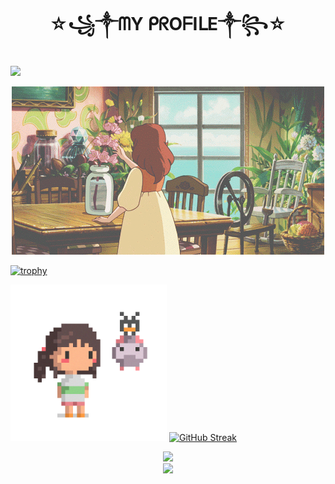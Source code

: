 <h1 align ="center">☆꧁༒ᗰY ᑭᖇOᖴIᒪE༒꧂☆</h1>

![](https://komarev.com/ghpvc/?username=Nisarat-A&style=flat-squareplastic&color=bd7274&label=PROFILE+VIEWS)


<p align="center" weight ="600"> <img src="d2c0a74ad6a2530de22751bf414b3939.gif" ></p>

[![trophy](https://github-profile-trophy.vercel.app/?username=Nisarat-A&row=1&column=6&theme=gruvbox&no-bg=true&margin-w=75&margin-h=100
)](https://github.com/ryo-ma/github-profile-trophy) 




<img src="gg.gif" height="250"> [![GitHub Streak](http://github-readme-streak-stats.herokuapp.com?user=Nisarat-A&theme=elegant&hide_border=true&border_radius=50&date_format=M%20j%5B%2C%20Y%5D&background=E5D5BD&stroke=916960&ring=9F8157&fire=8F5753&currStreakNum=3E6A3EC1&sideNums=AD7D80&currStreakLabel=709D59&sideLabels=86514CA8&dates=ECEFF2)](https://git.io/streak-stats)


<p align="center">
<img style="height: auto; width: 50%;" class="img" src="https://github-readme-stats.vercel.app/api?username=Nisarat-A&theme=moltack&show_icons=true&border_radius=50&card_width=450"&count_private=true/>
  <br>
  <img style="height: auto; width: 50%;" class="img" src="https://github-readme-stats.vercel.app/api/top-langs/?username=Nisarat-A&theme=moltack&show_icons=true&langs_count=10&border_radius=50&card_width=450&card_height=450&layout=compact" /></div>

</p>





